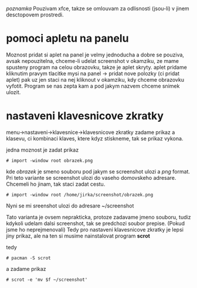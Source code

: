 *poznamka* Pouzivam xfce, takze se omlouvam za odlisnosti (jsou-li) v jinem desctopovem prostredi.

# pomoci apletu na panelu

Moznost pridat si aplet na panel je velmy jednoducha a dobre se pouziva, avsak nepouzitelna, chceme-li udelat screenshot v okamziku, ze mame spusteny program na celou obrazovku, takze je aplet skryty. aplet pridame kliknutim pravym tlacitke mysi na panel -> pridat nove polozky (ci pridat aplet) pak uz jen staci na nej kliknout v okamziku, kdy chceme obrazovku vyfotit. Program se nas zepta kam a pod jakym nazvem chceme snimek ulozit.

# nastaveni klavesnicove zkratky

menu->nastaveni->klavesnice->klavesnicove zkratky zadame prikaz a klasevu, ci kombinaci klaves, ktere kdyz stiskneme, tak se prikaz vykona.

jedna moznost je zadat prikaz

```
# import -window root obrazek.png

```

kde *obrazek* je smeno souboru pod jakym se screenshot ulozi a *png* format. Pri teto variante se screenshot ulozi do vaseho domovskeho adresare. Chcemeli ho jinam, tak staci zadat cestu.

```
# import -window root /home/jirka/screenshot/obrazek.png

```

Nyni se mi sreenshot ulozi do adresare ~/screenshot

Tato varianta je ovsem neprakticka, protoze zadavame jmeno souboru, tudiz kdykoli udelam dalsi screenshot, tak se predchozi soubor prepise. (Pokud jsme ho neprejmenovali) Tedy pro nastaveni klavesnicove zkratky je lepsi jiny prikaz, ale na ten si musime nainstalovat program **scrot**

tedy

```
# pacman -S scrot

```

a zadame prikaz

```
# scrot -e 'mv $f ~/screenshot'

```